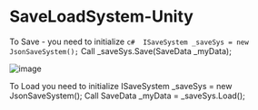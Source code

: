 # SaveLoadSystem-Unity
To Save - you need to initialize ```c# 
ISaveSystem _saveSys = new JsonSaveSystem();```
Call _saveSys.Save(SaveData _myData);

![image](https://user-images.githubusercontent.com/62687243/162177141-559ff905-a3b0-4e54-b151-abaf24115ece.png)


To Load you need to initialize ISaveSystem _saveSys = new JsonSaveSystem(); 
Call SaveData _myData = _saveSys.Load();
